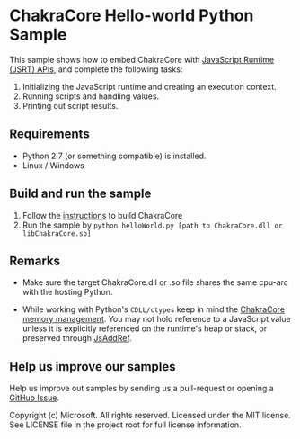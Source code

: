 # ChakraCore Hello-world Python Sample
This sample shows how to embed ChakraCore with [JavaScript Runtime (JSRT) APIs](http://aka.ms/corejsrtref),
and complete the following tasks:

1. Initializing the JavaScript runtime and creating an execution context.
2. Running scripts and handling values.
3. Printing out script results.

## Requirements
 - Python 2.7 (or something compatible) is installed.
 - Linux / Windows

## Build and run the sample
1. Follow the [instructions](https://github.com/Microsoft/ChakraCore/wiki/Building-ChakraCore) to build ChakraCore
2. Run the sample by `python helloWorld.py [path to ChakraCore.dll or libChakraCore.so]`

## Remarks
 - Make sure the target ChakraCore.dll or .so file shares the same cpu-arc with the hosting Python.

 - While working with Python's `CDLL/ctypes` keep in mind the [ChakraCore memory management](https://github.com/Microsoft/ChakraCore/wiki/JavaScript-Runtime-%28JSRT%29-Overview#memory-management).
  You may not hold reference to a JavaScript value unless it is explicitly referenced
  on the runtime's heap or stack, or preserved through [JsAddRef](https://github.com/Microsoft/ChakraCore/wiki/JsAddRef). 

## Help us improve our samples
Help us improve out samples by sending us a pull-request or opening a [GitHub Issue](https://github.com/Microsoft/Chakra-Samples/issues/new).

Copyright (c) Microsoft. All rights reserved.  Licensed under the MIT license.
See LICENSE file in the project root for full license information.
